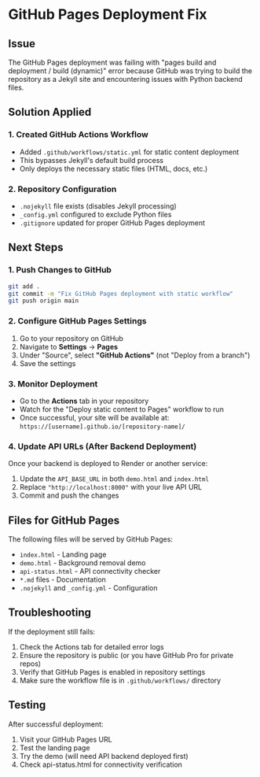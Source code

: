 # GitHub Pages Deployment Fix

## Issue
The GitHub Pages deployment was failing with "pages build and deployment / build (dynamic)" error because GitHub was trying to build the repository as a Jekyll site and encountering issues with Python backend files.

## Solution Applied

### 1. Created GitHub Actions Workflow
- Added `.github/workflows/static.yml` for static content deployment
- This bypasses Jekyll's default build process
- Only deploys the necessary static files (HTML, docs, etc.)

### 2. Repository Configuration
- `.nojekyll` file exists (disables Jekyll processing)
- `_config.yml` configured to exclude Python files
- `.gitignore` updated for proper GitHub Pages deployment

## Next Steps

### 1. Push Changes to GitHub
```bash
git add .
git commit -m "Fix GitHub Pages deployment with static workflow"
git push origin main
```

### 2. Configure GitHub Pages Settings
1. Go to your repository on GitHub
2. Navigate to **Settings** → **Pages**
3. Under "Source", select **"GitHub Actions"** (not "Deploy from a branch")
4. Save the settings

### 3. Monitor Deployment
- Go to the **Actions** tab in your repository
- Watch for the "Deploy static content to Pages" workflow to run
- Once successful, your site will be available at: `https://[username].github.io/[repository-name]/`

### 4. Update API URLs (After Backend Deployment)
Once your backend is deployed to Render or another service:

1. Update the `API_BASE_URL` in both `demo.html` and `index.html`
2. Replace `"http://localhost:8000"` with your live API URL
3. Commit and push the changes

## Files for GitHub Pages
The following files will be served by GitHub Pages:
- `index.html` - Landing page
- `demo.html` - Background removal demo
- `api-status.html` - API connectivity checker
- `*.md` files - Documentation
- `.nojekyll` and `_config.yml` - Configuration

## Troubleshooting
If the deployment still fails:
1. Check the Actions tab for detailed error logs
2. Ensure the repository is public (or you have GitHub Pro for private repos)
3. Verify that GitHub Pages is enabled in repository settings
4. Make sure the workflow file is in `.github/workflows/` directory

## Testing
After successful deployment:
1. Visit your GitHub Pages URL
2. Test the landing page
3. Try the demo (will need API backend deployed first)
4. Check api-status.html for connectivity verification
